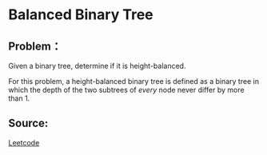 # Balanced Binary Tree

## Problem：

<div class="question-content">
 <p>
 </p>
 <p>
  Given a binary tree, determine if it is height-balanced.
 </p>
 <p>
  For this problem, a height-balanced binary tree is defined as a binary tree in which the depth of the two subtrees of
  <i>
   every
  </i>
  node never differ by more than 1.
 </p>
</div>


## Source:
[Leetcode](https://leetcode.com/problems/balanced-binary-tree/)
